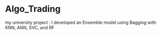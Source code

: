 # Algo_Trading
my university project : 
I developed an Ensemble model using Bagging with KNN, ANN, SVC, and RF
